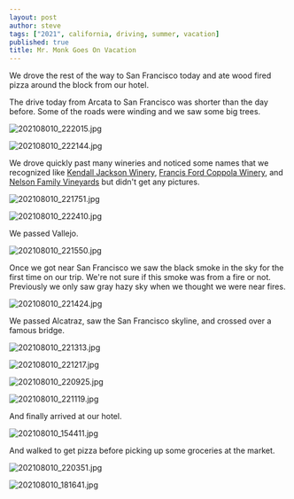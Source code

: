 ```yaml
---
layout: post
author: steve
tags: ["2021", california, driving, summer, vacation]
published: true
title: Mr. Monk Goes On Vacation
---
```

We drove the rest of the way to San Francisco today and ate wood fired pizza around the block from our hotel.  

The drive today from Arcata to San Francisco was shorter than the day before.  Some of the roads were winding and we saw some big trees.  

![202108010_222015.jpg]({{site.baseurl}}/assets/media/20210810_222015.jpg)

![202108010_222144.jpg]({{site.baseurl}}/assets/media/20210810_222144.jpg)

We drove quickly past many wineries and noticed some names that we recognized like [Kendall Jackson Winery](http://kj.com), [Francis Ford Coppola Winery](http://thefamilycoppola.com), and [Nelson Family Vineyards](http://nelsonfamilyvineyards.com) but didn't get any pictures.  

![202108010_221751.jpg]({{site.baseurl}}/assets/media/20210810_221751.jpg)

![202108010_222410.jpg]({{site.baseurl}}/assets/media/20210810_222410.jpg)

We passed Vallejo.  

![202108010_221550.jpg]({{site.baseurl}}/assets/media/20210810_221550.jpg)

Once we got near San Francisco we saw the black smoke in the sky for the first time on our trip. We're not sure if this smoke was from a fire or not. 
Previously we only saw gray hazy sky when we thought we were near fires.  

![202108010_221424.jpg]({{site.baseurl}}/assets/media/20210810_221424.jpg)

We passed Alcatraz, saw the San Francisco skyline, and crossed over a famous bridge.  

![202108010_221313.jpg]({{site.baseurl}}/assets/media/20210810_221313.jpg)

![202108010_221217.jpg]({{site.baseurl}}/assets/media/20210810_221217.jpg)

![202108010_220925.jpg]({{site.baseurl}}/assets/media/20210810_220925.jpg)

![202108010_221119.jpg]({{site.baseurl}}/assets/media/20210810_221119.jpg)

And finally arrived at our hotel.  

![202108010_154411.jpg]({{site.baseurl}}/assets/media/20210810_154411.jpg)

And walked to get pizza before picking up some groceries at the market.  

![202108010_220351.jpg]({{site.baseurl}}/assets/media/20210810_220351.jpg)

![202108010_181641.jpg]({{site.baseurl}}/assets/media/20210810_181641.jpg)

